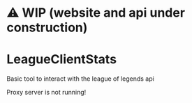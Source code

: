 # ⚠ WIP (website and api under construction)
# LeagueClientStats
 Basic tool to interact with the league of legends api

Proxy server is not running!
